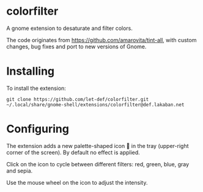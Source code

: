 # colorfilter
A gnome extension to desaturate and filter colors.

The code originates from https://github.com/amarovita/tint-all, with custom changes, bug fixes and port to new versions of Gnome.

# Installing

To install the extension:

```shell
git clone https://github.com/let-def/colorfilter.git ~/.local/share/gnome-shell/extensions/colorfilter@def.lakaban.net
```

# Configuring

The extension adds a new palette-shaped icon 🎨 in the tray (upper-right corner of the screen).
By default no effect is applied.

Click on the icon to cycle between different filters: red, green, blue, gray and sepia.

Use the mouse wheel on the icon to adjust the intensity.
